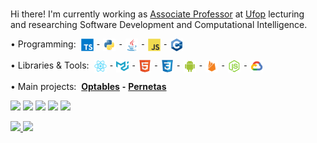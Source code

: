 ### 
<p align="left"> 
  Hi there! I'm currently working as <a href="http://professor.ufop.br/george/">Associate Professor</a> at <a href="https://ufop.br/">Ufop</a> lecturing <br> and researching Software Development and Computational Intelligence.<br>
</p>

<p align="left">
  • Programming:&nbsp;
  <img align="center" alt="typescript" src="https://github.com/devicons/devicon/blob/master/icons/typescript/typescript-original.svg" width="20" height="20"/>&nbsp;&#8259;
  <img align="center" alt="python" src="https://github.com/devicons/devicon/blob/master/icons/python/python-original.svg" width="20" height="20"/>&nbsp;&#8259;
  <img align="center" alt="java" src="https://github.com/devicons/devicon/blob/master/icons/java/java-original.svg" width="20" height="20"/>&nbsp;&#8259;
  <img align="center" alt="javascript" src="https://github.com/devicons/devicon/blob/master/icons/javascript/javascript-original.svg" width="20" height="20"/>&nbsp;&#8259;
  <img align="center" alt="cpp" src="https://github.com/devicons/devicon/blob/master/icons/cplusplus/cplusplus-original.svg" width="20" height="20"/>&nbsp;
  
</p>

<p align="left">
  • Libraries & Tools:&nbsp;
  <img align="center" alt="react" src="https://github.com/devicons/devicon/blob/master/icons/react/react-original.svg" width="20" height="20"/>&nbsp;&#8259;
  <img align="center" alt="mui" src="https://github.com/devicons/devicon/blob/master/icons/materialui/materialui-plain.svg" width="20" height="20"/>&nbsp;&#8259;
  <img align="center" alt="html5" src="https://github.com/devicons/devicon/blob/master/icons/html5/html5-original.svg" width="20" height="20"/>&nbsp;&#8259;
  <img align="center" alt="css3" src="https://github.com/devicons/devicon/blob/master/icons/css3/css3-original.svg" width="20" height="20"/>&nbsp;&#8259;
  <img align="center" alt="android" src="https://github.com/devicons/devicon/blob/master/icons/android/android-original.svg" width="20" height="20"/>&nbsp;&#8259;
  <img align="center" alt="firebase" src="https://github.com/devicons/devicon/blob/master/icons/firebase/firebase-plain.svg" width="20" height="20"/>&nbsp;&#8259;
  <img align="center" alt="node" src="https://github.com/devicons/devicon/blob/master/icons/nodejs/nodejs-original.svg" width="20" height="20"/>&nbsp;&#8259;
  <img align="center" alt="googleCloud" src="https://github.com/devicons/devicon/blob/master/icons/googlecloud/googlecloud-original.svg" width="20" height="20"/>&nbsp;  
</p>

<p align="left">
  • Main projects:&nbsp; <strong><a href="https://optables.vercel.app">Optables</a> &#8259; <a href="https://play.google.com/store/apps/details?id=br.ufop.george.pernetas">Pernetas</a></strong>
</p>

<p align="left">
  <a href="mailto:george.fons@gmail.com" alt="Gmail">
  <img src="https://img.shields.io/badge/-Gmail-FF0000?style=flat-square&labelColor=FF0000&logo=gmail&logoColor=white&link=mailto:george.fons@gmail.com" /></a>

  <a href="https://www.linkedin.com/in/georgefonseca/" alt="Linkedin">
  <img src="https://img.shields.io/badge/-Linkedin-0e76a8?style=flat-square&logo=Linkedin&logoColor=white&link=https://www.linkedin.com/in/georgefonseca/" /></a>

  <a href="https://api.whatsapp.com/send?phone=5531988189164" alt="WhatsApp">
  <img src="https://img.shields.io/badge/-WhatsApp-25d366?style=flat-square&labelColor=25d366&logo=whatsapp&logoColor=white&link=https://api.whatsapp.com/send?phone=5531988189164"/></a>

  <a href="https://www.youtube.com/channel/UCDh-b5QNEk3VqpeLBVuDKWQ" alt="YouTube">
  <img src="https://img.shields.io/badge/-YouTube-FE0000?style=flat-square&labelColor=FE0000&logo=youtube&logoColor=white&link=https://www.youtube.com/channel/UCDh-b5QNEk3VqpeLBVuDKWQ"/></a>

  <a href="https://www.instagram.com/fonseca.george/" alt="Instagram">
  <img src="https://img.shields.io/badge/-Instagram-DF0174?style=flat-square&labelColor=DF0174&logo=instagram&logoColor=white&link=https://www.instagram.com/fonseca.george/"/></a>
</p>  

<a href="https://github.com/georgehgfonseca">
  <img height="180em" src="https://github-readme-stats.vercel.app/api?username=georgehgfonseca&show_icons=true&theme=dark&include_all_commits=true&count_private=true"/>
  <img height="180em" src="https://github-readme-stats.vercel.app/api/top-langs/?username=georgehgfonseca&layout=compact&langs_count=7&theme=dark"/>
</div>

<!--
<img src="http://professor.ufop.br/sites/default/files/george/files/georgeavatar.jpeg" min-width="150px" max-width="150px" width="150px" align="left" alt="George Avatar">

  <a href="#" alt="Facebook">
  <img src="https://img.shields.io/badge/-Facebook-3b5998?style=flat-square&labelColor=3b5998&logo=facebook&logoColor=white&link=LINK-DO-SEU-FACEBOOK"/></a>

**georgehgfonseca/georgehgfonseca** is a ✨ _special_ ✨ repository because its `README.md` (this file) appears on your GitHub profile.

Here are some ideas to get you started:

- 🔭 I’m currently working on ...
- 🌱 I’m currently learning ...
- 👯 I’m looking to collaborate on ...
- 🤔 I’m looking for help with ...
- 💬 Ask me about ...
- 📫 How to reach me: ...
- 😄 Pronouns: ...
- ⚡ Fun fact: ...
-->
